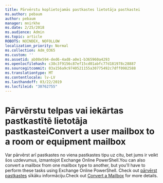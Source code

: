 ```yaml
---
title: Pārvērstu koplietojamās pastkastes lietotāja pastkastei
ms.author: pebaum
author: pebaum
manager: mnirkhe
ms.date: 2/25/2018
ms.audience: Admin
ms.topic: article
ROBOTS: NOINDEX, NOFOLLOW
localization_priority: Normal
ms.collection: Adm_O365
ms.custom: ''
ms.assetid: ab08e594-ded6-4ad8-a0e1-b365960a4293
ms.openlocfilehash: c38c3f9156c87ef15cd01abfc77d181978c28887
ms.sourcegitcommit: 03a156a9c9740521155a30775492c7dff0982588
ms.translationtype: MT
ms.contentlocale: lv-LV
ms.lasthandoff: 03/22/2019
ms.locfileid: "30762755"
---
```

# <a name="convert-a-user-mailbox-to-a-room-or-equipment-mailbox"></a><span data-ttu-id="d0bdd-102">Pārvērstu telpas vai iekārtas pastkastītē lietotāja pastkastei</span><span class="sxs-lookup"><span data-stu-id="d0bdd-102">Convert a user mailbox to a room or equipment mailbox</span></span>

<span data-ttu-id="d0bdd-103">Var pārvērst arī pastkastes no viena pastkastes tipu uz citu, bet jums ir veikt šos uzdevumus, izmantojot Exchange Online PowerShell.</span><span class="sxs-lookup"><span data-stu-id="d0bdd-103">You can also convert a mailbox from one mailbox type to another, but you'll have to perform these tasks using Exchange Online PowerShell.</span></span> <span data-ttu-id="d0bdd-104">Check out [pārvērst pastkastes](https://go.microsoft.com/fwlink/p/?LinkId=832875) sīkāku informāciju.</span><span class="sxs-lookup"><span data-stu-id="d0bdd-104">Check out [Convert a Mailbox](https://go.microsoft.com/fwlink/p/?LinkId=832875) for more details.</span></span> 
  

